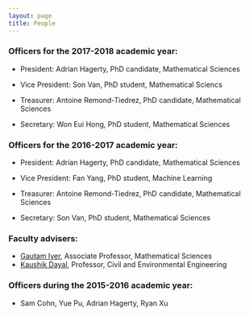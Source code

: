 ```yaml
---
layout: page
title: People
---
```

### Officers for the 2017-2018 academic year:

+ President: Adrian Hagerty, PhD candidate, Mathematical Sciences

+ Vice President: Son Van, PhD student, Mathematical Sciencs

+ Treasurer: Antoine Remond-Tiedrez, PhD candidate, Mathematical Sciences

+ Secretary: Won Eui Hong, PhD student, Mathematical Sciences

### Officers for the 2016-2017 academic year:

+ President: Adrian Hagerty, PhD candidate, Mathematical Sciences

+ Vice President: Fan Yang, PhD student, Machine Learning

+ Treasurer: Antoine Remond-Tiedrez, PhD candidate, Mathematical Sciences

+ Secretary: Son Van, PhD student, Mathematical Sciences

### Faculty advisers:
+ [Gautam Iyer](http://www.math.cmu.edu/~gautam/), Associate Professor, Mathematical Sciences
+ [Kaushik Dayal](https://sites.google.com/site/kaushikdayal/), Professor, Civil and Environmental Engineering

### Officers during the 2015-2016 academic year:
+ Sam Cohn, Yue Pu, Adrian Hagerty, Ryan Xu
